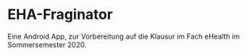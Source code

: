 # EHA-Fraginator

Eine Android App, zur Vorbereitung auf die Klausur im Fach eHealth im Sommersemester 2020.
